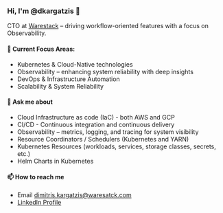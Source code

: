 ### Hi, I'm @dkargatzis 👋

CTO at [Warestack](https://www.warestack.com/) – driving workflow-oriented features with a focus on Observability.

#### 🚀 Current Focus Areas:

- Kubernetes & Cloud-Native technologies
- Observability – enhancing system reliability with deep insights
- DevOps & Infrastructure Automation
- Scalability & System Reliability

#### 💬 Ask me about

- Cloud Infrastructure as code (IaC) - both AWS and GCP
- CI/CD - Continuous integration and continuous delivery
- Observability – metrics, logging, and tracing for system visibility
- Resource Coordinators / Schedulers (Kubernetes and YARN)
- Kubernetes Resources (workloads, services, storage classes, secrets, etc.)
- Helm Charts in Kubernetes

#### 📫 How to reach me 

- Email  [dimitris.kargatzis@waresatck.com](mailto:dimitris.kargatzis@warestack.com?subject=[GitHub]%20Source%20Han%20Sans)
- [LinkedIn Profile](https://www.linkedin.com/in/dimitris-kargatzis/)
